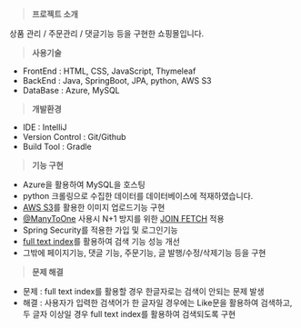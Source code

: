 > **프로젝트 소개**

상품 관리 / 주문관리 / 댓글기능 등을 구현한 쇼핑몰입니다.

> **사용기술**

- FrontEnd : HTML, CSS, JavaScript, Thymeleaf
- BackEnd : Java, SpringBoot, JPA, python, AWS S3
- DataBase :  Azure, MySQL

> **개발환경**
 
- IDE : IntelliJ
- Version Control : Git/Github
- Build Tool : Gradle

> **기능 구현**

- Azure을 활용하여 MySQL을 호스팅
- python 크롤링으로 수집한 데이터를 데이터베이스에 적재하였습니다.
- [AWS S3](https://github.com/lvdvpr/shop/blob/main/src/main/java/com/apple/shop/item/S3Service.java)를 활용한 이미지 업로드기능 구현
- [@ManyToOne](https://github.com/lvdvpr/shop/blob/main/src/main/java/com/apple/shop/sales/Sales.java) 사용시 N+1 방지를 위한 [JOIN FETCH](https://github.com/lvdvpr/shop/blob/main/src/main/java/com/apple/shop/sales/SalesRepository.java) 적용
- Spring Security를 적용한 가입 및 로그인기능
- [full text index](https://github.com/lvdvpr/shop/blob/main/src/main/java/com/apple/shop/item/ItemRepository.java#L16-L17)를 활용하여 검색 기능 성능 개선
- 그밖에 페이지기능, 댓글 기능, 주문기능, 글 발행/수정/삭제기능 등을 구현

> **문제 해결**

- 문제 : full text index를 활용할 경우 한글자로는 검색이 안되는 문제 발생
- 해결 : 사용자가 입력한 검색어가 한 글자일 경우에는 Like문을 활용하여 검색하고, 두 글자 이상일 경우 full text index를 활용하여 검색되도록 구현
